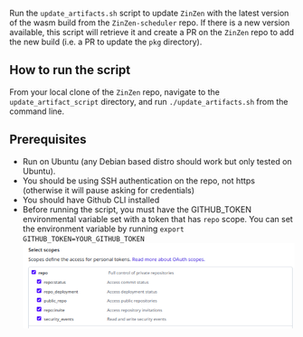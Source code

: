 Run the `update_artifacts.sh` script to update `ZinZen` with the latest version of the wasm build from the `ZinZen-scheduler` repo. If there is a new version available, this script will retrieve it and create a PR on the `ZinZen` repo to add the new build (i.e. a PR to update the `pkg` directory).

## How to run the script

From your local clone of the `ZinZen` repo, navigate to the `update_artifact_script` directory, and run `./update_artifacts.sh` from the command line.

## Prerequisites

- Run on Ubuntu (any Debian based distro should work but only tested on Ubuntu).
- You should be using SSH authentication on the repo, not https (otherwise it will pause asking for credentials)
- You should have Github CLI installed
- Before running the script, you must have the GITHUB_TOKEN environmental variable set with a token that has `repo` scope. You can set the environment variable by running `export GITHUB_TOKEN=YOUR_GITHUB_TOKEN`
  ![screenshot](scope_screenshot.png)

